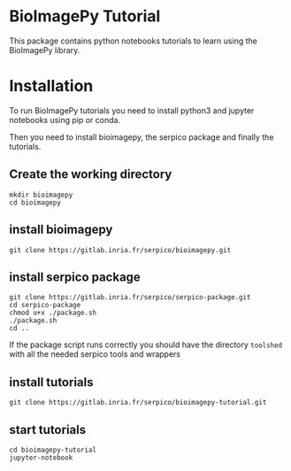 # BioImagePy Tutorial

This package contains python notebooks tutorials to learn using the BioImagePy
library. 

# Installation

To run BioImagePy tutorials you need to install python3 and jupyter notebooks
using pip or conda.

Then you need to install bioimagepy, the serpico package and finally the tutorials.

## Create the working directory 

```shell
mkdir bioimagepy
cd bioimagepy
```

## install bioimagepy

```shell
git clone https://gitlab.inria.fr/serpico/bioimagepy.git
```

## install serpico package

```shell
git clone https://gitlab.inria.fr/serpico/serpico-package.git
cd serpico-package
chmod u+x ./package.sh
./package.sh
cd ..
```

If the package script runs correctly you should have the directory `toolshed` 
with all the needed serpico tools and wrappers

## install tutorials

```shell
git clone https://gitlab.inria.fr/serpico/bioimagepy-tutorial.git
```

## start tutorials

```shell
cd bioimagepy-tutorial
jupyter-notebook
```